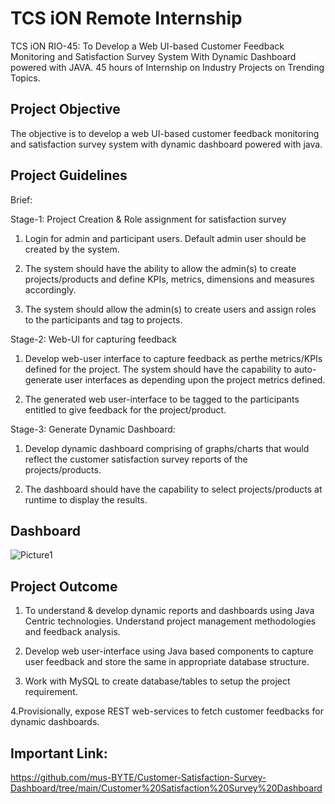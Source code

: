 # TCS iON Remote Internship
TCS iON RIO-45: To Develop a Web UI-based Customer Feedback Monitoring and Satisfaction Survey System With Dynamic Dashboard powered with JAVA. 45 hours of Internship on Industry Projects on Trending Topics.

## Project Objective
The objective is to develop a web UI-based customer feedback monitoring and satisfaction survey system with dynamic dashboard powered with java.

## Project Guidelines

Brief:

Stage-1: Project Creation & Role assignment for satisfaction survey

1. Login for admin and participant users. Default admin user should be created by the system.

2. The system should have the ability to allow the admin(s) to create projects/products and define KPIs, metrics, dimensions and measures accordingly.

3. The system should allow the admin(s) to create users and assign roles to the participants and tag to projects.

Stage-2: Web-Ul for capturing feedback

1. Develop web-user interface to capture feedback as perthe metrics/KPIs defined for the project. The system should have the capability to auto-generate user interfaces as depending upon the project metrics defined.

2. The generated web user-interface to be tagged to the participants entitled to give feedback for the project/product.

Stage-3: Generate Dynamic Dashboard:

1. Develop dynamic dashboard comprising of graphs/charts that would reflect the customer satisfaction survey reports of the projects/products.

2. The dashboard should have the capability to select projects/products at runtime to display the results.

## Dashboard

![Picture1](https://user-images.githubusercontent.com/113541541/229568005-b1305451-ffd8-4d6a-acc4-b02fd347a726.jpg)

## Project Outcome

1. To understand & develop dynamic reports and dashboards using Java Centric technologies. Understand project management methodologies and feedback analysis.

2. Develop web user-interface using Java based components to capture user feedback and store the same in appropriate database structure.

3. Work with MySQL to create database/tables to setup the project requirement.

4.Provisionally, expose REST web-services to fetch customer feedbacks for dynamic dashboards.

## Important Link:
https://github.com/mus-BYTE/Customer-Satisfaction-Survey-Dashboard/tree/main/Customer%20Satisfaction%20Survey%20Dashboard
